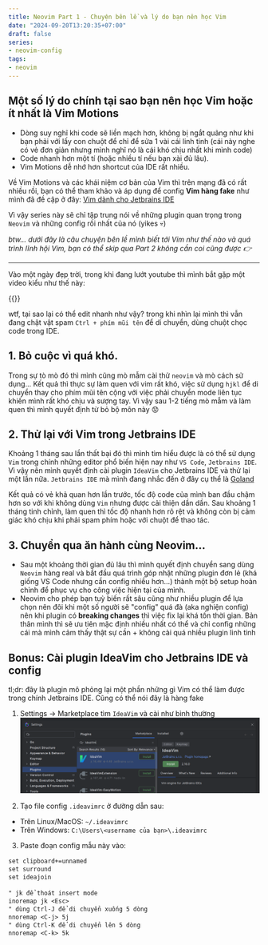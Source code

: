 ```yaml
---
title: Neovim Part 1 - Chuyện bên lề và lý do bạn nên học Vim
date: "2024-09-20T13:20:35+07:00"
draft: false
series:
- neovim-config
tags:
- neovim
---
```



## Một số lý do chính tại sao bạn nên học Vim hoặc ít nhất là Vim Motions

- Dòng suy nghĩ khi code sẽ liền mạch hơn, không bị ngắt quãng như khi bạn phải
  với lấy con chuột để chỉ để sửa 1 vài cái linh tinh (cái này nghe có vẻ đơn
  giản nhưng mình nghĩ nó là cái khó chịu nhất khi mình code)
- Code nhanh hơn một tí (hoặc nhiều tí nếu bạn xài đủ lâu).
- Vim Motions dễ nhớ hơn shortcut của IDE rất nhiều.

Về Vim Motions và các khái niệm cơ bản của Vim thì trên mạng đã có rất nhiều
rồi, bạn có thể tham khảo và áp dụng để config **Vim hàng fake** như mình đã đề
cập ở đây: [Vim dành cho Jetbrains
IDE](#bonus-cài-plugin-ideavim-cho-jetbrains-ide-và-config)

Vì vậy series này sẽ chỉ tập trung nói về những plugin quan trọng trong 
`Neovim` và những config rối nhất của nó (yikes 💀)

*btw... dưới đây là câu chuyện bên lề mình biết tới Vim như thế nào và quá trình
lĩnh hội Vim, bạn có thể skip qua Part 2 không cần coi cũng được 👉*

---

Vào một ngày đẹp trời, trong khi đang lướt youtube thì mình bắt gặp một video
kiểu như thế này:  

{{<youtube y6VJBeZEDZU>}}

wtf, tại sao lại có thể edit nhanh như vậy? trong khi nhìn lại mình thì vẫn
đang chật vật spam `Ctrl + phím mũi tên` để di chuyển, dùng chuột chọc code
trong IDE.

## 1. Bỏ cuộc vì quá khó.

Trong sự tò mò đó thì mình cũng mò mẫm cài thử `neovim` và mò cách sử dụng...
Kết quả thì thực sự làm quen với vim rất khó, việc sử dụng `hjkl` để di chuyển
thay cho phím mũi tên cộng với việc phải chuyển mode liên tục khiến mình rất
khó chịu và sượng tay. Vì vậy sau 1-2 tiếng mò mẫm và làm quen thì mình quyết
định từ bỏ bộ môn này 😟

## 2. Thử lại với Vim trong Jetbrains IDE

Khoảng 1 tháng sau lần thất bại đó thì mình tìm hiểu được là có thể sử dụng
`Vim` trong chính những editor phổ biến hiện nay như `VS Code`, `Jetbrains
IDE`. Vì vậy nên mình quyết định cài plugin `IdeaVim` cho Jetbrains IDE và thử
lại một lần nữa. `Jetbrains IDE` mà mình đang nhắc đến ở đây cụ thể là
[Goland](https://www.jetbrains.com/go/)

Kết quả có vẻ khả quan hơn lần trước, tốc độ code của mình ban đầu chậm hơn so
với khi không dùng `Vim` nhưng được cải thiện dần dần. Sau khoảng 1 tháng tinh
chỉnh, làm quen thì tốc độ nhanh hơn rõ rệt và không còn bị cảm giác khó chịu
khi phải spam phím hoặc với chuột để thao tác. 

## 3. Chuyển qua ăn hành cùng Neovim...

* Sau một khoảng thời gian đủ lâu thì mình quyết định chuyển sang dùng `Neovim`
  hàng real và bắt đầu quá trình góp nhặt những plugin đơn lẻ (khá giống VS
  Code nhưng cần config nhiều hơn...) thành một bộ setup hoàn chỉnh để phục vụ
  cho công việc hiện tại của mình.
* Neovim cho phép bạn tuỳ biến rất sâu cũng như nhiều plugin để lựa chọn nên
  đôi khi một số người sẽ "config" quá đà (aka nghiện config) nên khi
  plugin có **breaking changes** thì việc fix lại khá tốn thời gian. Bản thân
  mình thì sẽ ưu tiên mặc định nhiều nhất có thể và chỉ config những cái mà
  mình cảm thấy thật sự cần + không cài quá nhiều plugin linh tinh

## Bonus: Cài plugin IdeaVim cho Jetbrains IDE và config

tl;dr: đây là plugin mô phỏng lại một phần những gì Vim có thể làm được 
trong chính Jetbrains IDE. Cũng có thể nói đây là hàng fake

1. Settings -> Marketplace tìm `IdeaVim` và cài như bình thường 
![IdeaVim](ideavim-install.png)

2. Tạo file config `.ideavimrc` ở đường dẫn sau:
- Trên Linux/MacOS: `~/.ideavimrc`
- Trên Windows: `C:\Users\<username của bạn>\.ideavimrc`

3. Paste đoạn config mẫu này vào: 
```vim
set clipboard+=unnamed
set surround
set ideajoin

" jk để thoát insert mode
inoremap jk <Esc>
" dùng Ctrl-J để di chuyển xuống 5 dòng
nnoremap <C-j> 5j 
" dùng Ctrl-K để di chuyển lên 5 dòng
nnoremap <C-k> 5k
```

